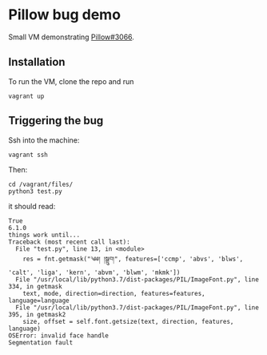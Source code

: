 # Pillow bug demo

Small VM demonstrating [Pillow#3066](https://github.com/python-pillow/Pillow/issues/3066).

## Installation

To run the VM, clone the repo and run

```
vagrant up
```

## Triggering the bug

Ssh into the machine:

```
vagrant ssh
```

Then:

```
cd /vagrant/files/
python3 test.py
```

it should read:

```
True
6.1.0
things work until...
Traceback (most recent call last):
  File "test.py", line 13, in <module>
    res = fnt.getmask("༄༅། །སྒྲུབ།", features=['ccmp', 'abvs', 'blws', 'calt', 'liga', 'kern', 'abvm', 'blwm', 'mkmk'])
  File "/usr/local/lib/python3.7/dist-packages/PIL/ImageFont.py", line 334, in getmask
    text, mode, direction=direction, features=features, language=language
  File "/usr/local/lib/python3.7/dist-packages/PIL/ImageFont.py", line 395, in getmask2
    size, offset = self.font.getsize(text, direction, features, language)
OSError: invalid face handle
Segmentation fault
```